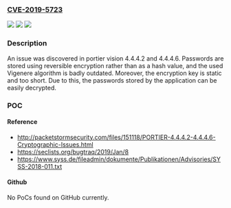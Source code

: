 ### [CVE-2019-5723](https://cve.mitre.org/cgi-bin/cvename.cgi?name=CVE-2019-5723)
![](https://img.shields.io/static/v1?label=Product&message=n%2Fa&color=blue)
![](https://img.shields.io/static/v1?label=Version&message=n%2Fa&color=blue)
![](https://img.shields.io/static/v1?label=Vulnerability&message=n%2Fa&color=brighgreen)

### Description

An issue was discovered in portier vision 4.4.4.2 and 4.4.4.6. Passwords are stored using reversible encryption rather than as a hash value, and the used Vigenere algorithm is badly outdated. Moreover, the encryption key is static and too short. Due to this, the passwords stored by the application can be easily decrypted.

### POC

#### Reference
- http://packetstormsecurity.com/files/151118/PORTIER-4.4.4.2-4.4.4.6-Cryptographic-Issues.html
- https://seclists.org/bugtraq/2019/Jan/8
- https://www.syss.de/fileadmin/dokumente/Publikationen/Advisories/SYSS-2018-011.txt

#### Github
No PoCs found on GitHub currently.

